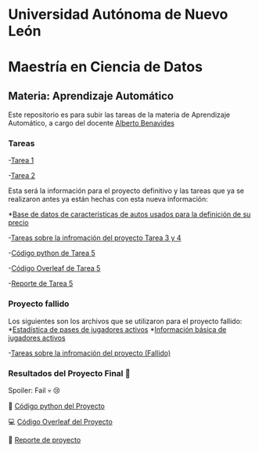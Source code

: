 # Universidad Autónoma de Nuevo León
# Maestría en Ciencia de Datos

## Materia: Aprendizaje Automático

Este repositorio es para subir las tareas de la materia de Aprendizaje Automático, a cargo del docente [Alberto Benavides](https://github.com/albertobenavides)

### Tareas

-[Tarea 1](Tarea1/Tarea1_GJHG.ipynb)

-[Tarea 2](Tarea2/Desarrollo_tarea_2.ipynb)

Esta será la información para el proyecto definitivo y las tareas que ya se realizaron antes ya están hechas con esta nueva información:

 *[Base de datos de características de autos usados para la definición de su precio](Proyecto/Data%20base.csv)


-[Tareas sobre la infromación del proyecto Tarea 3 y 4](https://colab.research.google.com/drive/1TAB_7bH9b0oIixEr9ybggAN8q1D56Guy?usp=sharing)

-[Código python de Tarea 5](https://colab.research.google.com/drive/1JnjFbqHVwaLQJ3aXFCU9v6QKV7p3_-T_?usp=sharing)

-[Código Overleaf de Tarea 5](https://es.overleaf.com/read/grkffsyvdvjh#7c7eac)

-[Reporte de Tarea 5](https://github.com/gerardohdz89/MCD_GJHG_AA/blob/main/Tarea%205/Tarea_5.pdf)


### Proyecto fallido
Los siguientes son los archivos que se utilizaron para el proyecto fallido:
 *[Estadística de pases de jugadores activos](Tarea2/ActivePlayer_Passing_Stats.csv)
 *[Información básica de jugadores activos](Tarea2/Active_Player_Basic_Stats.csv)


-[Tareas sobre la infromación del proyecto (Fallido)](https://colab.research.google.com/drive/1TAB_7bH9b0oIixEr9ybggAN8q1D56Guy?usp=sharing)

### Resultados del Proyecto Final 🚗
Spoiler: Fail 💀 😢

🐍 [Código python del Proyecto](https://colab.research.google.com/drive/1sUYpEeiBS-xY6hoND884d8pStGC0MA-m?usp=sharing)

💻 [Código Overleaf del Proyecto](https://es.overleaf.com/read/wcfqhwkddrnh#dd14d8)

📕 [Reporte de proyecto](https://github.com/gerardohdz89/MCD_GJHG_AA/blob/main/Proyecto/Proyecto_AA.pdf)